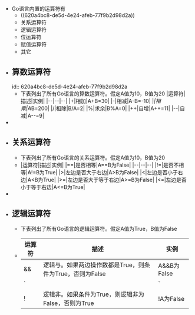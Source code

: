 - Go语言内置的运算符有
	- ((620a4bc8-de5d-4e24-afeb-77f9b2d98d2a))
	- 关系运算符
	- 逻辑运算符
	- 位运算符
	- 赋值运算符
	- 其它
- ## 算数运算符
  id:: 620a4bc8-de5d-4e24-afeb-77f9b2d98d2a
	- 下表列出了所有Go语言的算数运算符。假定A值为10，B值为20
	  |运算符|描述|实例|
	  |--|--|--|
	  |+|相加|A+B=30|
	  |-|相减|A-B=-10|
	  |*|相乘|A*B=200|
	  |/|相除|B/A=2|
	  |%|求余|B%A=0|
	  |++|自增|A++=11|
	  |--|自减|A--=9|
-
- ## 关系运算符
	- 下表列出了所有Go语言的关系运算符。假定A值为10，B值为20
	- |运算符|描述|实例|
	  |==|是否相等|A==B为False|
	  |--|--|--|
	  |!=|是否不相等|A!=B为True|
	  |>|左边是否大于右边|A>B为False|
	  |<|左边是否小于右边|A<B为True|
	  |>=|左边是否大于等于右边|A>=B为False|
	  |<=|左边是否小于等于右边|A<=B为True|
-
- ## 逻辑运算符
	- 下表列出了所有Go语言的逻辑运算符。假定A值为True，B值为False
	- |运算符|描述|实例|
	  |--|--|--|
	  |&&|逻辑与。如果两边操作数都是True，则条件为True，否则为False|A&&B为False|
	  |`||`|`A||B`为True||
	  |!|逻辑非。如果条件为True，则逻辑非为False，否则为True|!A为False|
